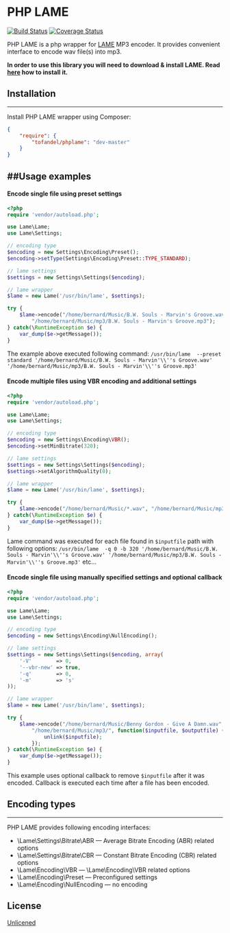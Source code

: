 PHP LAME 
=========
[![Build Status](https://travis-ci.org/tofandel/phplame.svg?branch=master)](https://travis-ci.org/tofandel/phplame)
[![Coverage Status](https://coveralls.io/repos/tofandel/phplame/badge.png?branch=master)](https://coveralls.io/r/tofandel/phplame?branch=master)

PHP LAME is a php wrapper for [LAME][1] MP3 encoder. It provides convenient interface to encode wav file(s) into mp3.

**In order to use this library you will need to download & install LAME. Read [here][2] how to install it.** 
  
## Installation
--------
Install PHP LAME wrapper using Composer:
```json
{
    "require": {
        "tofandel/phplame": "dev-master"
    }
}
```

##Usage examples
-----------

#### Encode single file using preset settings
```php
<?php
require 'vendor/autoload.php';

use Lame\Lame;
use Lame\Settings;

// encoding type
$encoding = new Settings\Encoding\Preset();
$encoding->setType(Settings\Encoding\Preset::TYPE_STANDARD);

// lame settings
$settings = new Settings\Settings($encoding);

// lame wrapper
$lame = new Lame('/usr/bin/lame', $settings);

try {
    $lame->encode("/home/bernard/Music/B.W. Souls - Marvin's Groove.wav", 
        "/home/bernard/Music/mp3/B.W. Souls - Marvin's Groove.mp3");
} catch(\RuntimeException $e) {
    var_dump($e->getMessage());
} 
```
The example above executed following command: `/usr/bin/lame  --preset standard '/home/bernard/Music/B.W. Souls - Marvin'\\''s Groove.wav' '/home/bernard/Music/mp3/B.W. Souls - Marvin'\\''s Groove.mp3'`

#### Encode multiple files using VBR encoding and additional settings
```php
<?php
require 'vendor/autoload.php';

use Lame\Lame;
use Lame\Settings;

// encoding type
$encoding = new Settings\Encoding\VBR();
$encoding->setMinBitrate(320);

// lame settings
$settings = new Settings\Settings($encoding);
$settings->setAlgorithmQuality(0);

// lame wrapper
$lame = new Lame('/usr/bin/lame', $settings);

try {
    $lame->encode("/home/bernard/Music/*.wav", "/home/bernard/Music/mp3/");
} catch(\RuntimeException $e) {
    var_dump($e->getMessage());
} 
```
Lame command was executed for each file found in `$inputfile` path with following options: `/usr/bin/lame  -q 0 -b 320 '/home/bernard/Music/B.W. Souls - Marvin'\\''s Groove.wav' '/home/bernard/Music/mp3/B.W. Souls - Marvin'\\''s Groove.mp3'` etc...
#### Encode single file using manually specified settings and optional callback
```php
<?php
require 'vendor/autoload.php';

use Lame\Lame;
use Lame\Settings;

// encoding type
$encoding = new Settings\Encoding\NullEncoding();

// lame settings
$settings = new Settings\Settings($encoding, array(
    '-V'        => 0,
    '--vbr-new' => true,
    '-q'        => 0,
    '-m'        => 's'
));

// lame wrapper
$lame = new Lame('/usr/bin/lame', $settings);

try {
    $lame->encode("/home/bernard/Music/Benny Gordon - Give A Damn.wav", 
        "/home/bernard/Music/mp3/", function($inputfile, $outputfile) {
            unlink($inputfile);
        });
} catch(\RuntimeException $e) {
    var_dump($e->getMessage());
} 
```
This example uses optional callback to remove `$inputfile` after it was encoded. Callback is executed each time after a file has been encoded.

## Encoding types
--------------

PHP LAME provides following encoding interfaces:
- \Lame\Settings\Bitrate\ABR &mdash; Average Bitrate Encoding (ABR) related options
- \Lame\Settings\Bitrate\CBR &mdash; Constant Bitrate Encoding (CBR) related options
- \Lame\Encoding\VBR &mdash; \Lame\Encoding\VBR related options
- \Lame\Encoding\Preset &mdash; Preconfigured settings
- \Lame\Encoding\NullEncoding &mdash; no encoding

License
----

[Unlicened][3]


[1]:http://lame.sourceforge.net/about.php
[2]:http://wiki.audacityteam.org/wiki/Lame_Installation#GNU.2FLinux.2FUnix_instructions
[3]:http://unlicense.org/UNLICENSE
